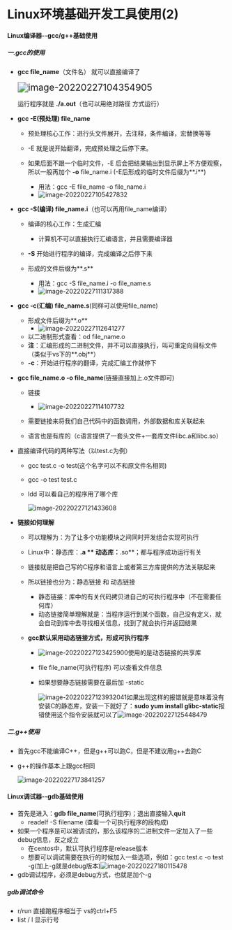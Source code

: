 # Linux环境基础开发工具使用(2)

#### Linux编译器--gcc/g++基础使用

##### 一.gcc的使用

* **gcc file_name**（文件名）   就可以直接编译了

  <img src="C:\Users\yangyr0206\AppData\Roaming\Typora\typora-user-images\image-20220227104354905.png" alt="image-20220227104354905" style="zoom:150%;" />

  运行程序就是 **./a.out**（也可以用绝对路径 方式运行）

* **gcc -E(预处理) file_name**

  * 预处理核心工作：进行头文件展开，去注释，条件编译，宏替换等等

  * -E 就是说开始翻译，完成预处理之后停下来。
  * 如果后面不跟一个临时文件，-E 后会把结果输出到显示屏上不方便观察，所以一般再加个 **-o** file_name.i (-E后形成的临时文件后缀为**.i**)
    * 用法：gcc -E file_name -o file_name.i
    * ![image-20220227105427832](C:\Users\yangyr0206\AppData\Roaming\Typora\typora-user-images\image-20220227105427832.png)

* **gcc -S(编译) file_name.i**（也可以再用file_name编译）

  * 编译的核心工作：生成汇编
    * 计算机不可以直接执行汇编语言，并且需要编译器
  * **-S** 开始进行程序的编译，完成编译之后停下来

  * 形成的文件后缀为**.s** 
    * 用法：gcc -S file_name.i -o file_name.s
    * ![image-20220227111317388](C:\Users\yangyr0206\Desktop\Linux课件\Linux\image-20220227111317388.png)

* **gcc -c(汇编)  file_name.s**(同样可以使用file_name)

  * 形成文件后缀为**.o**
    * ![image-20220227112641277](C:\Users\yangyr0206\AppData\Roaming\Typora\typora-user-images\image-20220227112641277.png)
  * 以二进制形式查看：od file_name.o
  * **注**：汇编形成的二进制文件，并不可以直接执行，叫可重定向目标文件（类似于vs下的**.obj**）
  * **-c**：开始进行程序的翻译，完成汇编工作就停下

* **gcc file_name.o -o file_name**(链接直接加上.o文件即可)

  * 链接
    * ![image-20220227114107732](C:\Users\yangyr0206\AppData\Roaming\Typora\typora-user-images\image-20220227114107732.png)

  * 需要链接来将我们自己代码中的函数调用，外部数据和库关联起来
  * 语言也是有库的（c语言提供了一套头文件+一套库文件libc.a和libc.so）

* 直接编译代码的两种写法（以test.c为例）

  * gcc test.c -o test(这个名字可以不和原文件名相同)

  * gcc -o test test.c

  * ldd 可以看自己的程序用了哪个库

    ![image-20220227121433608](C:\Users\yangyr0206\AppData\Roaming\Typora\typora-user-images\image-20220227121433608.png)

* **链接如何理解**

  * 可以理解为：为了让多个功能模块之间同时开发组合实现可执行

  * Linux中：静态库：**.a ** 动态库：**.so**；都与程序成功运行有关

  * 链接就是把自己写的C程序和语言上或者第三方库提供的方法关联起来

  * 所以链接也分为：静态链接  和  动态链接

    * 静态链接：库中的有关代码拷贝进自己的可执行程序中（不在需要任何库）
    * 动态链接简单理解就是：当程序运行到某个函数，自己没有定义，就会自动到库中去寻找相关信息，找到了就会执行并返回结果

  * **gcc默认采用动态链接方式，形成可执行程序**

    * ![image-20220227123425900](C:\Users\yangyr0206\AppData\Roaming\Typora\typora-user-images\image-20220227123425900.png)使用的是动态链接的共享库

    * file file_name(可执行程序)  可以查看文件信息

    * 如果想要静态链接需要在最后加 -static

      ![image-20220227123932041](C:\Users\yangyr0206\AppData\Roaming\Typora\typora-user-images\image-20220227123932041.png)如果出现这样的报错就是意味着没有安装C的静态库，安装一下就好了：**sudo yum install glibc-static**报错使用这个指令安装就可以了![image-20220227125448479](C:\Users\yangyr0206\AppData\Roaming\Typora\typora-user-images\image-20220227125448479.png)

##### 二.g++使用

* 首先gcc不能编译C++，但是g++可以跑C，但是不建议用g++去跑C

* g++的操作基本上跟gcc相同

  ![image-20220227173841257](C:\Users\yangyr0206\AppData\Roaming\Typora\typora-user-images\image-20220227173841257.png)

#### Linux调试器--gdb基础使用

* 首先是进入：**gdb file_name**(可执行程序)；退出直接输入**quit**
  * readelf -S filename (查看一个可执行程序的段构成)
* 如果一个程序是可以被调试的，那么该程序的二进制文件一定加入了一些debug信息，反之成立
  * 在centos中，默认可执行程序是release版本
  * 想要可以调试需要在执行的时候加入一些选项，例如：gcc test.c -o test -g(加上-g就是debug版本)![image-20220227180115478](C:\Users\yangyr0206\AppData\Roaming\Typora\typora-user-images\image-20220227180115478.png)
* gdb调试程序，必须是debug方式，也就是加个-g

##### gdb调试命令

* r/run 直接跑程序相当于 vs的ctrl+F5
* list / l 显示行号


